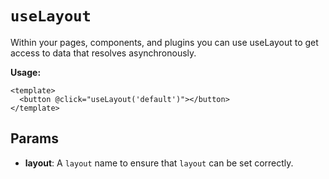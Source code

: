 # `useLayout`

Within your pages, components, and plugins you can use useLayout to get access to data that resolves asynchronously.

**Usage:**

```vue
<template>
  <button @click="useLayout('default')"></button>
</template>
```

## Params

* **layout**: A `layout` name to ensure that `layout` can be set correctly.
